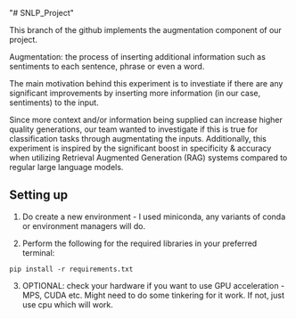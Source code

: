 "# SNLP_Project" 

This branch of the github implements the augmentation component of our project.

Augmentation: the process of inserting additional information such as sentiments to each sentence, phrase or even a word.

The main motivation behind this experiment is to investiate if there are any significant improvements by inserting more information (in our case, sentiments) to the input.

Since more context and/or information being supplied can increase higher quality generations, our team wanted to investigate if this is true for classification tasks through augmentating the inputs. Additionally, this experiment is inspired by the significant boost in specificity & accuracy when utilizing Retrieval Augmented Generation (RAG) systems compared to regular large language models. 

## Setting up

1) Do create a new environment - I used miniconda, any variants of conda or environment managers will do.

2) Perform the following for the required libraries in your preferred terminal:

```terminal
pip install -r requirements.txt
```

3) OPTIONAL: check your hardware if you want to use GPU acceleration - MPS, CUDA etc. Might need to do some tinkering for it work. If not, just use cpu which will work.

